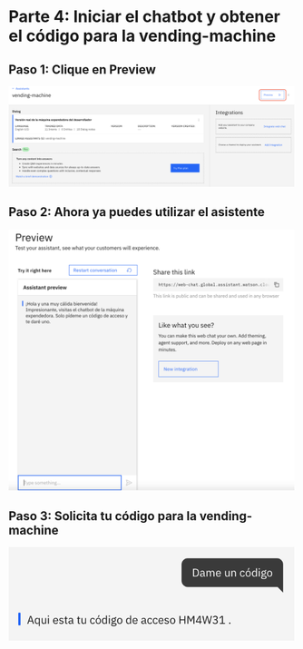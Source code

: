 # Parte 4: Iniciar el chatbot y obtener el código para la vending-machine

## Paso 1: Clique en Preview

![Preview](../images/preview.png)

## Paso 2: Ahora ya puedes utilizar el asistente

![ChatBot](../images/chatbot.png)

## Paso 3: Solicita tu código para la vending-machine

![DarCódigo](../images/darCodigo.png)





